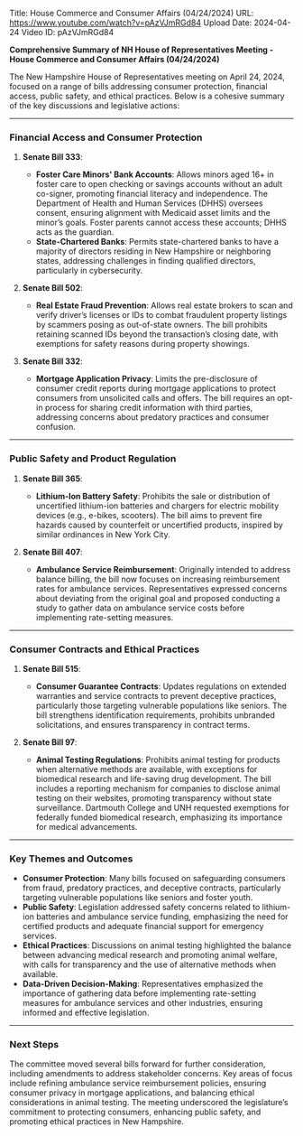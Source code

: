 Title: House Commerce and Consumer Affairs (04/24/2024)
URL: https://www.youtube.com/watch?v=pAzVJmRGd84
Upload Date: 2024-04-24
Video ID: pAzVJmRGd84

**Comprehensive Summary of NH House of Representatives Meeting - House Commerce and Consumer Affairs (04/24/2024)**

The New Hampshire House of Representatives meeting on April 24, 2024, focused on a range of bills addressing consumer protection, financial access, public safety, and ethical practices. Below is a cohesive summary of the key discussions and legislative actions:

---

### **Financial Access and Consumer Protection**
1. **Senate Bill 333**:  
   - **Foster Care Minors' Bank Accounts**: Allows minors aged 16+ in foster care to open checking or savings accounts without an adult co-signer, promoting financial literacy and independence. The Department of Health and Human Services (DHHS) oversees consent, ensuring alignment with Medicaid asset limits and the minor’s goals. Foster parents cannot access these accounts; DHHS acts as the guardian.  
   - **State-Chartered Banks**: Permits state-chartered banks to have a majority of directors residing in New Hampshire or neighboring states, addressing challenges in finding qualified directors, particularly in cybersecurity.

2. **Senate Bill 502**:  
   - **Real Estate Fraud Prevention**: Allows real estate brokers to scan and verify driver’s licenses or IDs to combat fraudulent property listings by scammers posing as out-of-state owners. The bill prohibits retaining scanned IDs beyond the transaction’s closing date, with exemptions for safety reasons during property showings.  

3. **Senate Bill 332**:  
   - **Mortgage Application Privacy**: Limits the pre-disclosure of consumer credit reports during mortgage applications to protect consumers from unsolicited calls and offers. The bill requires an opt-in process for sharing credit information with third parties, addressing concerns about predatory practices and consumer confusion.  

---

### **Public Safety and Product Regulation**
1. **Senate Bill 365**:  
   - **Lithium-Ion Battery Safety**: Prohibits the sale or distribution of uncertified lithium-ion batteries and chargers for electric mobility devices (e.g., e-bikes, scooters). The bill aims to prevent fire hazards caused by counterfeit or uncertified products, inspired by similar ordinances in New York City.  

2. **Senate Bill 407**:  
   - **Ambulance Service Reimbursement**: Originally intended to address balance billing, the bill now focuses on increasing reimbursement rates for ambulance services. Representatives expressed concerns about deviating from the original goal and proposed conducting a study to gather data on ambulance service costs before implementing rate-setting measures.  

---

### **Consumer Contracts and Ethical Practices**
1. **Senate Bill 515**:  
   - **Consumer Guarantee Contracts**: Updates regulations on extended warranties and service contracts to prevent deceptive practices, particularly those targeting vulnerable populations like seniors. The bill strengthens identification requirements, prohibits unbranded solicitations, and ensures transparency in contract terms.  

2. **Senate Bill 97**:  
   - **Animal Testing Regulations**: Prohibits animal testing for products when alternative methods are available, with exceptions for biomedical research and life-saving drug development. The bill includes a reporting mechanism for companies to disclose animal testing on their websites, promoting transparency without state surveillance. Dartmouth College and UNH requested exemptions for federally funded biomedical research, emphasizing its importance for medical advancements.  

---

### **Key Themes and Outcomes**
- **Consumer Protection**: Many bills focused on safeguarding consumers from fraud, predatory practices, and deceptive contracts, particularly targeting vulnerable populations like seniors and foster youth.  
- **Public Safety**: Legislation addressed safety concerns related to lithium-ion batteries and ambulance service funding, emphasizing the need for certified products and adequate financial support for emergency services.  
- **Ethical Practices**: Discussions on animal testing highlighted the balance between advancing medical research and promoting animal welfare, with calls for transparency and the use of alternative methods when available.  
- **Data-Driven Decision-Making**: Representatives emphasized the importance of gathering data before implementing rate-setting measures for ambulance services and other industries, ensuring informed and effective legislation.  

---

### **Next Steps**
The committee moved several bills forward for further consideration, including amendments to address stakeholder concerns. Key areas of focus include refining ambulance service reimbursement policies, ensuring consumer privacy in mortgage applications, and balancing ethical considerations in animal testing. The meeting underscored the legislature’s commitment to protecting consumers, enhancing public safety, and promoting ethical practices in New Hampshire.